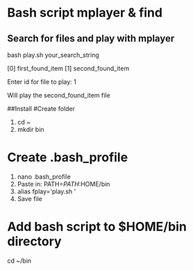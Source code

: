 # Bash script mplayer & find

## Search for files and play with mplayer
bash play.sh your_search_string

[0] first_found_item
[1] second_found_item

Enter id for file to play: 1 

Will play the second_found_item file

##Install
#Create folder
1. cd ~
2. mkdir bin

# Create .bash_profile
1. nano .bash_profile
2. Paste in: PATH=$PATH:$HOME/bin 
3. alias fplay='play.sh '
4. Save file

# Add bash script to $HOME/bin directory
cd ~/bin

